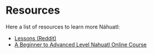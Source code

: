 # Resources

Here a list of resources to learn more Náhuatl:

- [Lessons (Reddit)](https://www.reddit.com/r/nahuatl/comments/652lpx/bienvenidos_welcome_entra_aqu%C3%AD_para_ver_los/)
- [A Beginner to Advanced Level Nahuatl Online Course](https://tlahtolli.coerll.utexas.edu/)
